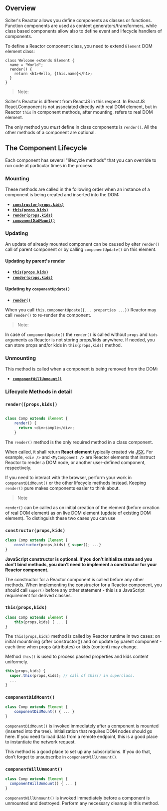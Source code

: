 
## Overview

Sciter's Reactor allows you define components as classes or functions. Function components are used as content generators/transformers, while class based components allow also to define event and lifecycle handlers of components.

To define a Reactor component class, you need to extend `Element` DOM element class:

```JavaScipt
class Welcome extends Element {
  name = "World";
  render() {
    return <h1>Hello, {this.name}</h1>;
  }
}
```

> Note:
  
  Sciter's Reactor is different from ReactJS in this respect. In ReactJS React.Component is not associated directly with real DOM element, but in Reactor `this` in component methods, after mounting, refers to real DOM element. 

The only method you *must* define in class components is `render()`. All the other methods of a component are optional.

## The Component Lifecycle

Each component has several "lifecycle methods" that you can override to run code at particular times in the process.

### Mounting

These methods are called in the following order when an instance of a component is being created and inserted into the DOM:

* [**`constructor(props,kids)`**](#constructor)
* [**`this(props,kids)`**](#this)
* [**`render(props,kids)`**](#render)
* [**`componentDidMount()`**](#componentdidmount)

### Updating

An update of already mounted component can be caused by eiter `render()` call of parent component or by calling `componentUpdate()` on this element.

#### Updating by parent's render

* [**`this(props,kids)`**](#this)
* [**`render(props,kids)`**](#render)

#### Updating by `componentUpdate()`

* [**`render()`**](#render)

When you call `this.componentUpdate({... properties ...})` Reactor may call `render()` to re-render the component.

> Note:
  
  In case of `componentUpdate()` the `render()` is called without `props` and `kids` arguments as Reactor is not storing props/kids anywhere. If needed, you can store props and/or kids in `this(props,kids)` method.

### Unmounting

This method is called when a component is being removed from the DOM:

* [**`componentWillUnmount()`**](#componentwillunmount)

### Lifecycle Methods in detail

### `render([props,kids])`

```JavaScript

class Comp extends Element {
    render() {
      return <div>sample</div>;
    }
```

The `render()` method is the only required method in a class component.

When called, it shall return  **React element** typically created via [JSX](JSX.md). For example, `<div />` and `<MyComponent />` are Reactor elements that instruct Reactor to render a DOM node, or another user-defined component, respectively.

If you need to interact with the browser, perform your work in `componentDidMount()` or the other lifecycle methods instead. Keeping `render()` pure makes components easier to think about.

> Note
  
  `render()` can be called as on initial creation of the element (before creation of real DOM element) as on live DOM element (update of existing DOM element). To distinguish these two cases you can use  


### <a name="constructor"></a>`constructor(props,kids)`

```JavaScript
class Comp extends Element {
    constructor(props,kids) { super(); ...}
}
```

**JavaScript constructor is optional. If you don’t initialize state and you don’t bind methods, you don’t need to implement a constructor for your Reactor component.**

The constructor for a Reactor component is called before any other methods. When implementing the constructor for a Reactor component, you should call `super()` before any other statement - this is a JavaScript requirement for derived classes. 

### <a name="this"></a>`this(props,kids)`

```JavaScript
class Comp extends Element {
    this(props,kids) { ... }
}
```

The `this(props,kids)` method is called by Reactor runtime in two cases: on initial mountining (after constructor()) and on update by parent component - each time when props (attributes) or kids (content) may change.

Method `this()` is used to process passed properties and kids content uniformely.

```JavaScript
this(props,kids) {
  super.this(props,kids); // call of this() in superclass.
  ...
}
```

### <a name="componentDidMount"></a>`componentDidMount()`

```JavaScript
class Comp extends Element {
    componentDidMount() { ... }
}
```

`componentDidMount()` is invoked immediately after a component is mounted (inserted into the tree). Initialization that requires DOM nodes should go here. If you need to load data from a remote endpoint, this is a good place to instantiate the network request.

This method is a good place to set up any subscriptions. If you do that, don’t forget to unsubscribe in `componentWillUnmount()`.

### <a name="componentWillUnmount"></a>`componentWillUnmount()`

```JavaScript
class Comp extends Element {
  componentWillUnmount() { ... }
}
```

`componentWillUnmount()` is invoked immediately before a component is unmounted and destroyed. Perform any necessary cleanup in this method.
